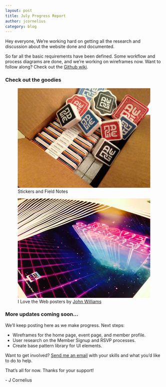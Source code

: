 ```yaml
---
layout: post
title: July Progress Report
author: jcornelius
category: blog
---
```


<p>Hey everyone, We&rsquo;re working hard on getting all the research and discussion about the website done and documented.</p>

<p>So far all the basic requirements have been defined. Some workflow and process diagrams are done, and we&rsquo;re working on wireframes now. Want to follow along? Check out the <a href="https://github.com/AWDG/awdg.org/wiki/">Github wiki</a>.

<h3>Check out the goodies</h3>
<figure>
  <img src="/img/stickers-field-notes.jpg">
  <figcaption>Stickers and Field Notes</figcaption>
</figure>

<figure>
  <img src="/img/love-the-web-posters.jpg">
  <figcaption>I Love the Web posters by <a href="https://twitter.com/johnwilliams713">John Williams</a></figcaption>
</figure>

<h3>More updates coming soon&hellip;</h3>
<p>We&rsquo;ll keep posting here as we make progress. Next steps:</p>

<ul>
  <li>Wireframes for the home page, event page, and member profile.</li>
  <li>User research on the Member Signup and RSVP processes.</li>
  <li>Create base pattern library for UI elements.</li>
</ul>

<p>Want to get involved? <a href="mailto:jc@awdg.org">Send me an email</a> with your skills and what you&rsquo;d like to do to help.</p>

<p>That&rsquo;s all for now. Thanks for your support!</p>

<p>- J Cornelius</p>